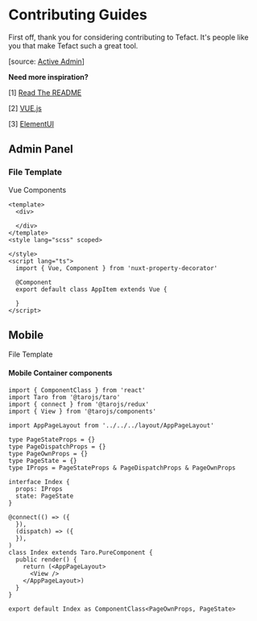 # Contributing Guides

First off, thank you for considering contributing to Tefact. It's people like you that make Tefact such a great tool.

[source: [Active Admin](https://github.com/Tefact/tefact-saas/blob/master/CONTRIBUTING.md)] 

**Need more inspiration?** 

[1] [Read The README](http://read-the-docs.readthedocs.org/en/latest/contribute.html) 

[2] [VUE.js](https://github.com/vuejs/vue)

[3] [ElementUI](https://github.com/ElemeFE/element)

## Admin Panel

### File Template

Vue Components 

```vue
<template>
  <div>

  </div>
</template>
<style lang="scss" scoped>

</style>
<script lang="ts">
  import { Vue, Component } from 'nuxt-property-decorator'

  @Component
  export default class AppItem extends Vue {

  }
</script>
```

## Mobile

File Template

#### Mobile Container components

```react
import { ComponentClass } from 'react'
import Taro from '@tarojs/taro'
import { connect } from '@tarojs/redux'
import { View } from '@tarojs/components'

import AppPageLayout from '../../../layout/AppPageLayout'

type PageStateProps = {}
type PageDispatchProps = {}
type PageOwnProps = {}
type PageState = {}
type IProps = PageStateProps & PageDispatchProps & PageOwnProps

interface Index {
  props: IProps
  state: PageState
}

@connect(() => ({
  }),
  (dispatch) => ({
  }),
)
class Index extends Taro.PureComponent {
  public render() {
    return (<AppPageLayout>
      <View />
    </AppPageLayout>)
  }
}

export default Index as ComponentClass<PageOwnProps, PageState>
```
